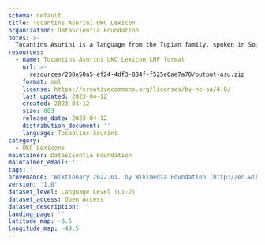 ```yaml
---
schema: default
title: Tocantins Asurini UKC Lexicon
organization: DataScientia Foundation
notes: >-
  Tocantins Asurini is a language from the Tupian family, spoken in South America. The UKC Lexicon of Tocantins Asurini is represented as a lexico-semantic network. It consists of words, word senses, synsets, as well as sense-level and synset-level relationships.
resources:
  - name: Tocantins Asurini UKC Lexicon LMF format
    url: >-
      resources/280e50a5-ef24-4df3-884f-f525e6ae7a70/output-asu.zip
    format: xml
    license: https://creativecommons.org/licenses/by-nc-sa/4.0/
    last_updated: 2023-04-12
    created: 2023-04-12
    size: 803
    release_date: 2023-04-12
    distribution_document: ''
    language: Tocantins Asurini
category:
  - UKC Lexicons
maintainer: DataScientia Foundation
maintainer_email: ''
tags: ''
provenance: 'Wiktionary 2022.01. by Wikimedia Foundation (http://en.wiktionary.org); Princeton WordNet 2.1 by Princeton University (https://wordnet.princeton.edu)'
version: '1.0'
dataset_level: Language Level (L1-2)
dataset_access: Open Access
dataset_description: ''
landing_page: ''
latitude_map: -3.5
longitude_map: -49.5
---
```

